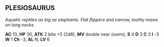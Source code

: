 ## PLESIOSAURUS

_Aquatic reptiles as big as elephants. Flat flippers and narrow, toothy maws on long necks._

**AC** 13, **HP** 30, **ATK** 2 bite +5 (2d8), **MV** double near (swim), **S** 4 **D** 3 **C** 3 **I** -3 **W** 1 **Ch** -3, **AL** N, **LV** 6

